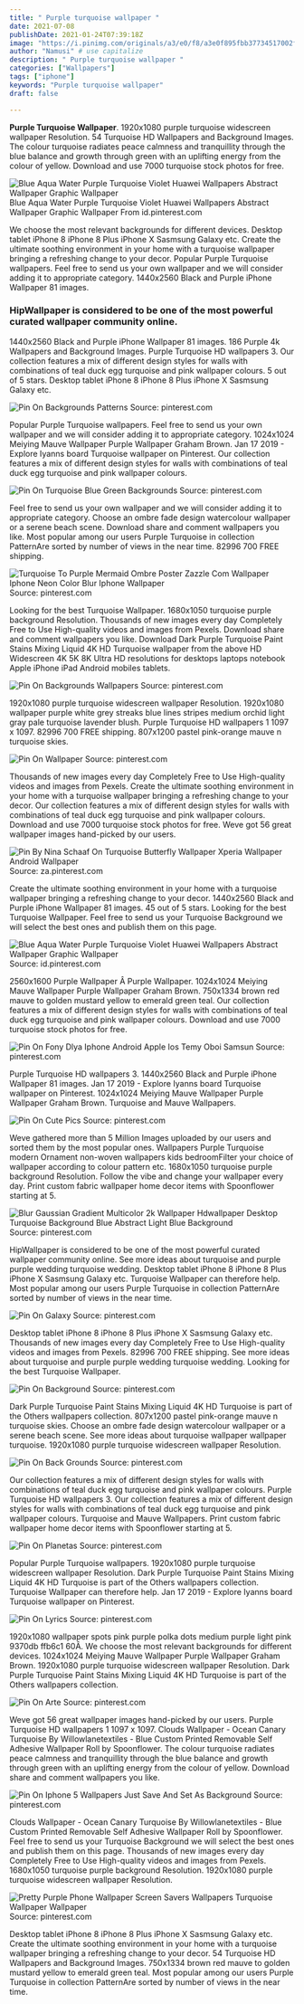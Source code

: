 ```yaml
---
title: " Purple turquoise wallpaper "
date: 2021-07-08
publishDate: 2021-01-24T07:39:18Z
image: "https://i.pinimg.com/originals/a3/e0/f8/a3e0f895fbb37734517002fd358b1e33.jpg"
author: "Namusi" # use capitalize
description: " Purple turquoise wallpaper "
categories: ["Wallpapers"]
tags: ["iphone"]
keywords: "Purple turquoise wallpaper"
draft: false

---
```



**Purple Turquoise Wallpaper**. 1920x1080 purple turquoise widescreen wallpaper Resolution. 54 Turquoise HD Wallpapers and Background Images. The colour turquoise radiates peace calmness and tranquillity through the blue balance and growth through green with an uplifting energy from the colour of yellow. Download and use 7000 turquoise stock photos for free.

![Blue Aqua Water Purple Turquoise Violet Huawei Wallpapers Abstract Wallpaper Graphic Wallpaper](https://i.pinimg.com/originals/95/e0/fa/95e0fab9596a9af2ffaa76b94ce76354.jpg "Blue Aqua Water Purple Turquoise Violet Huawei Wallpapers Abstract Wallpaper Graphic Wallpaper")
Blue Aqua Water Purple Turquoise Violet Huawei Wallpapers Abstract Wallpaper Graphic Wallpaper From id.pinterest.com


We choose the most relevant backgrounds for different devices. Desktop tablet iPhone 8 iPhone 8 Plus iPhone X Sasmsung Galaxy etc. Create the ultimate soothing environment in your home with a turquoise wallpaper bringing a refreshing change to your decor. Popular Purple Turquoise wallpapers. Feel free to send us your own wallpaper and we will consider adding it to appropriate category. 1440x2560 Black and Purple iPhone Wallpaper 81 images.

### HipWallpaper is considered to be one of the most powerful curated wallpaper community online.

1440x2560 Black and Purple iPhone Wallpaper 81 images. 186 Purple 4k Wallpapers and Background Images. Purple Turquoise HD wallpapers 3. Our collection features a mix of different design styles for walls with combinations of teal duck egg turquoise and pink wallpaper colours. 5 out of 5 stars. Desktop tablet iPhone 8 iPhone 8 Plus iPhone X Sasmsung Galaxy etc.


![Pin On Backgrounds Patterns](https://i.pinimg.com/originals/1d/20/15/1d20153107f9291c45949eec5d5d280b.jpg "Pin On Backgrounds Patterns")
Source: pinterest.com

Popular Purple Turquoise wallpapers. Feel free to send us your own wallpaper and we will consider adding it to appropriate category. 1024x1024 Meiying Mauve Wallpaper Purple Wallpaper Graham Brown. Jan 17 2019 - Explore Iyanns board Turquoise wallpaper on Pinterest. Our collection features a mix of different design styles for walls with combinations of teal duck egg turquoise and pink wallpaper colours.

![Pin On Turquoise Blue Green Backgrounds](https://i.pinimg.com/originals/9a/17/48/9a17483d2498c8bbf8d49998f7eaa1b4.jpg "Pin On Turquoise Blue Green Backgrounds")
Source: pinterest.com

Feel free to send us your own wallpaper and we will consider adding it to appropriate category. Choose an ombre fade design watercolour wallpaper or a serene beach scene. Download share and comment wallpapers you like. Most popular among our users Purple Turquoise in collection PatternAre sorted by number of views in the near time. 82996 700 FREE shipping.

![Turquoise To Purple Mermaid Ombre Poster Zazzle Com Wallpaper Iphone Neon Color Blur Iphone Wallpaper](https://i.pinimg.com/originals/45/9f/79/459f79644b18316eae547693cc2bba3a.png "Turquoise To Purple Mermaid Ombre Poster Zazzle Com Wallpaper Iphone Neon Color Blur Iphone Wallpaper")
Source: pinterest.com

Looking for the best Turquoise Wallpaper. 1680x1050 turquoise purple background Resolution. Thousands of new images every day Completely Free to Use High-quality videos and images from Pexels. Download share and comment wallpapers you like. Download Dark Purple Turquoise Paint Stains Mixing Liquid 4K HD Turquoise wallpaper from the above HD Widescreen 4K 5K 8K Ultra HD resolutions for desktops laptops notebook Apple iPhone iPad Android mobiles tablets.

![Pin On Backgrounds Wallpapers](https://i.pinimg.com/originals/27/2e/e8/272ee82d1ad5deaa1bae1b9ed0b87a1d.jpg "Pin On Backgrounds Wallpapers")
Source: pinterest.com

1920x1080 purple turquoise widescreen wallpaper Resolution. 1920x1080 wallpaper purple white grey streaks blue lines stripes medium orchid light gray pale turquoise lavender blush. Purple Turquoise HD wallpapers 1 1097 x 1097. 82996 700 FREE shipping. 807x1200 pastel pink-orange mauve n turquoise skies.

![Pin On Wallpaper](https://i.pinimg.com/originals/f5/29/61/f5296137df8345ec1fc342566bf0833f.jpg "Pin On Wallpaper")
Source: pinterest.com

Thousands of new images every day Completely Free to Use High-quality videos and images from Pexels. Create the ultimate soothing environment in your home with a turquoise wallpaper bringing a refreshing change to your decor. Our collection features a mix of different design styles for walls with combinations of teal duck egg turquoise and pink wallpaper colours. Download and use 7000 turquoise stock photos for free. Weve got 56 great wallpaper images hand-picked by our users.

![Pin By Nina Schaaf On Turquoise Butterfly Wallpaper Xperia Wallpaper Android Wallpaper](https://i.pinimg.com/564x/f7/e1/ec/f7e1ec3968f4ad620a959f183c61d882.jpg "Pin By Nina Schaaf On Turquoise Butterfly Wallpaper Xperia Wallpaper Android Wallpaper")
Source: za.pinterest.com

Create the ultimate soothing environment in your home with a turquoise wallpaper bringing a refreshing change to your decor. 1440x2560 Black and Purple iPhone Wallpaper 81 images. 45 out of 5 stars. Looking for the best Turquoise Wallpaper. Feel free to send us your Turquoise Background we will select the best ones and publish them on this page.

![Blue Aqua Water Purple Turquoise Violet Huawei Wallpapers Abstract Wallpaper Graphic Wallpaper](https://i.pinimg.com/originals/95/e0/fa/95e0fab9596a9af2ffaa76b94ce76354.jpg "Blue Aqua Water Purple Turquoise Violet Huawei Wallpapers Abstract Wallpaper Graphic Wallpaper")
Source: id.pinterest.com

2560x1600 Purple Wallpaper Â Purple Wallpaper. 1024x1024 Meiying Mauve Wallpaper Purple Wallpaper Graham Brown. 750x1334 brown red mauve to golden mustard yellow to emerald green teal. Our collection features a mix of different design styles for walls with combinations of teal duck egg turquoise and pink wallpaper colours. Download and use 7000 turquoise stock photos for free.

![Pin On Fony Dlya Iphone Android Apple Ios Temy Oboi Samsun](https://i.pinimg.com/originals/5a/17/7d/5a177d4de70e978766852e054614c5f4.jpg "Pin On Fony Dlya Iphone Android Apple Ios Temy Oboi Samsun")
Source: pinterest.com

Purple Turquoise HD wallpapers 3. 1440x2560 Black and Purple iPhone Wallpaper 81 images. Jan 17 2019 - Explore Iyanns board Turquoise wallpaper on Pinterest. 1024x1024 Meiying Mauve Wallpaper Purple Wallpaper Graham Brown. Turquoise and Mauve Wallpapers.

![Pin On Cute Pics](https://i.pinimg.com/originals/e8/d4/f1/e8d4f12d04d8b9907cad6f88585f6833.jpg "Pin On Cute Pics")
Source: pinterest.com

Weve gathered more than 5 Million Images uploaded by our users and sorted them by the most popular ones. Wallpapers Purple Turquoise modern Ornament non-woven wallpapers kids bedroomFilter your choice of wallpaper according to colour pattern etc. 1680x1050 turquoise purple background Resolution. Follow the vibe and change your wallpaper every day. Print custom fabric wallpaper home decor items with Spoonflower starting at 5.

![Blur Gaussian Gradient Multicolor 2k Wallpaper Hdwallpaper Desktop Turquoise Background Blue Abstract Light Blue Background](https://i.pinimg.com/originals/d3/4f/08/d34f080872382141dba16145dc75ff46.jpg "Blur Gaussian Gradient Multicolor 2k Wallpaper Hdwallpaper Desktop Turquoise Background Blue Abstract Light Blue Background")
Source: pinterest.com

HipWallpaper is considered to be one of the most powerful curated wallpaper community online. See more ideas about turquoise and purple purple wedding turquoise wedding. Desktop tablet iPhone 8 iPhone 8 Plus iPhone X Sasmsung Galaxy etc. Turquoise Wallpaper can therefore help. Most popular among our users Purple Turquoise in collection PatternAre sorted by number of views in the near time.

![Pin On Galaxy](https://i.pinimg.com/originals/5f/dd/f1/5fddf102e9c262e38b5a71c3c2eeaac1.jpg "Pin On Galaxy")
Source: pinterest.com

Desktop tablet iPhone 8 iPhone 8 Plus iPhone X Sasmsung Galaxy etc. Thousands of new images every day Completely Free to Use High-quality videos and images from Pexels. 82996 700 FREE shipping. See more ideas about turquoise and purple purple wedding turquoise wedding. Looking for the best Turquoise Wallpaper.

![Pin On Background](https://i.pinimg.com/originals/af/7f/61/af7f61c24d1360bc925dbb44519fec20.jpg "Pin On Background")
Source: pinterest.com

Dark Purple Turquoise Paint Stains Mixing Liquid 4K HD Turquoise is part of the Others wallpapers collection. 807x1200 pastel pink-orange mauve n turquoise skies. Choose an ombre fade design watercolour wallpaper or a serene beach scene. See more ideas about turquoise wallpaper wallpaper turquoise. 1920x1080 purple turquoise widescreen wallpaper Resolution.

![Pin On Back Grounds](https://i.pinimg.com/originals/ea/d3/5e/ead35ea63316e36906915bc63caac603.jpg "Pin On Back Grounds")
Source: pinterest.com

Our collection features a mix of different design styles for walls with combinations of teal duck egg turquoise and pink wallpaper colours. Purple Turquoise HD wallpapers 3. Our collection features a mix of different design styles for walls with combinations of teal duck egg turquoise and pink wallpaper colours. Turquoise and Mauve Wallpapers. Print custom fabric wallpaper home decor items with Spoonflower starting at 5.

![Pin On Planetas](https://i.pinimg.com/736x/00/79/c2/0079c22754cc97f113b0ee0dfefaf852.jpg "Pin On Planetas")
Source: pinterest.com

Popular Purple Turquoise wallpapers. 1920x1080 purple turquoise widescreen wallpaper Resolution. Dark Purple Turquoise Paint Stains Mixing Liquid 4K HD Turquoise is part of the Others wallpapers collection. Turquoise Wallpaper can therefore help. Jan 17 2019 - Explore Iyanns board Turquoise wallpaper on Pinterest.

![Pin On Lyrics](https://i.pinimg.com/originals/50/4d/7b/504d7b3aaf889a48e9d7b0a5301fa0c8.jpg "Pin On Lyrics")
Source: pinterest.com

1920x1080 wallpaper spots pink purple polka dots medium purple light pink 9370db ffb6c1 60Â. We choose the most relevant backgrounds for different devices. 1024x1024 Meiying Mauve Wallpaper Purple Wallpaper Graham Brown. 1920x1080 purple turquoise widescreen wallpaper Resolution. Dark Purple Turquoise Paint Stains Mixing Liquid 4K HD Turquoise is part of the Others wallpapers collection.

![Pin On Arte](https://i.pinimg.com/originals/e3/44/76/e344769d96e7977152ffc7dc4586614c.png "Pin On Arte")
Source: pinterest.com

Weve got 56 great wallpaper images hand-picked by our users. Purple Turquoise HD wallpapers 1 1097 x 1097. Clouds Wallpaper - Ocean Canary Turquoise By Willowlanetextiles - Blue Custom Printed Removable Self Adhesive Wallpaper Roll by Spoonflower. The colour turquoise radiates peace calmness and tranquillity through the blue balance and growth through green with an uplifting energy from the colour of yellow. Download share and comment wallpapers you like.

![Pin On Iphone 5 Wallpapers Just Save And Set As Background](https://i.pinimg.com/originals/3b/97/87/3b9787aa7c49096b0bc1795d9c19eecd.jpg "Pin On Iphone 5 Wallpapers Just Save And Set As Background")
Source: pinterest.com

Clouds Wallpaper - Ocean Canary Turquoise By Willowlanetextiles - Blue Custom Printed Removable Self Adhesive Wallpaper Roll by Spoonflower. Feel free to send us your Turquoise Background we will select the best ones and publish them on this page. Thousands of new images every day Completely Free to Use High-quality videos and images from Pexels. 1680x1050 turquoise purple background Resolution. 1920x1080 purple turquoise widescreen wallpaper Resolution.

![Pretty Purple Phone Wallpaper Screen Savers Wallpapers Turquoise Wallpaper Wallpaper](https://i.pinimg.com/originals/a3/e0/f8/a3e0f895fbb37734517002fd358b1e33.jpg "Pretty Purple Phone Wallpaper Screen Savers Wallpapers Turquoise Wallpaper Wallpaper")
Source: pinterest.com

Desktop tablet iPhone 8 iPhone 8 Plus iPhone X Sasmsung Galaxy etc. Create the ultimate soothing environment in your home with a turquoise wallpaper bringing a refreshing change to your decor. 54 Turquoise HD Wallpapers and Background Images. 750x1334 brown red mauve to golden mustard yellow to emerald green teal. Most popular among our users Purple Turquoise in collection PatternAre sorted by number of views in the near time.

